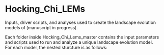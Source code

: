 # Hocking_Chi_LEMs
Inputs, driver scripts, and analyses used to create the landscape evolution models of (manuscript in progress).

Each folder inside Hocking_Chi_Lems_master contains the input parameters and scripts used to run and analyze a unique landscape evolution model. For each model, the nested sturcture is as follows:


